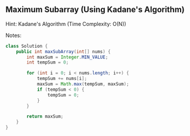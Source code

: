 ## Maximum Subarray (Using Kadane's Algorithm)

Hint: Kadane's Algorithm (Time Complexity: O(N))

Notes:



``` java
class Solution {
    public int maxSubArray(int[] nums) {
        int maxSum = Integer.MIN_VALUE;
        int tempSum = 0;

        for (int i = 0; i < nums.length; i++) {
            tempSum += nums[i];
            maxSum = Math.max(tempSum, maxSum);
            if (tempSum < 0) {
                tempSum = 0;
            }
        }

        return maxSum;
    }
}
